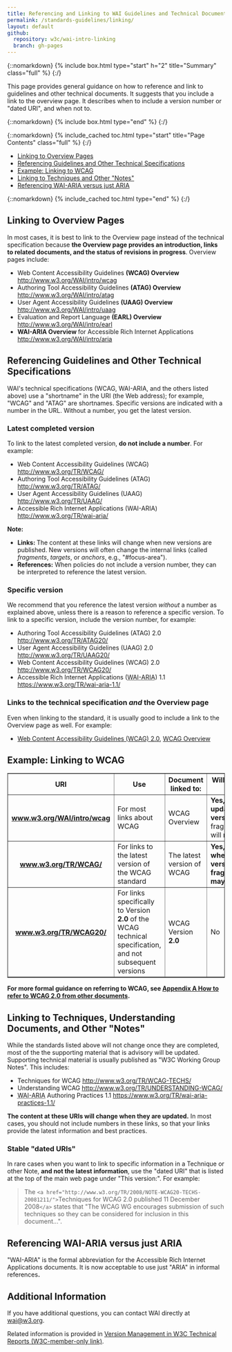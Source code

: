 ```yaml
---
title: Referencing and Linking to WAI Guidelines and Technical Documents
permalink: /standards-guidelines/linking/
layout: default
github:
  repository: w3c/wai-intro-linking
  branch: gh-pages
---
```


{::nomarkdown}
{% include box.html type="start" h="2" title="Summary" class="full" %}
{:/}

<p>This page provides general guidance on how to reference and link to guidelines and other technical documents. It suggests that you include a link to the overview page. It describes when to include a version number or &quot;dated URI&quot;, and when not to.</p>

{::nomarkdown}
{% include box.html type="end" %}
{:/}


{::nomarkdown}
{% include_cached toc.html type="start" title="Page Contents" class="full" %}
{:/}

  <ul>
    <li><a href="#overview">Linking to Overview Pages</a></li>
    <li><a href="#trs">Referencing Guidelines and Other Technical Specifications</a></li>
    <li><a href="#wcag">Example: Linking to WCAG</a></li>
    <li><a href="#notes">Linking to Techniques and Other "Notes"</a></li>
    <li><a href="#waiaria">Referencing WAI-ARIA versus just ARIA</a></li>
  </ul>

{::nomarkdown}
{% include_cached toc.html type="end" %}
{:/}

<h2><a name="overview" id="overview"></a>Linking to Overview Pages</h2>
<p>In most cases, it is best to link to  the Overview page instead of the technical specification because <strong>the Overview page provides an introduction, links to related documents, and the status of revisions in progress</strong>. Overview pages include:</p>
<ul>
  <li>Web Content Accessibility Guidelines <strong>(WCAG) Overview</strong> <a href="{{ "/standards-guidelines/wcag/" | relative_url }}">http://www.w3.org/WAI/intro/wcag</a></li>
  <li>Authoring Tool Accessibility Guidelines <strong>(ATAG) Overview</strong> <a href="{{ "/standards-guidelines/atag/" | relative_url }}">http://www.w3.org/WAI/intro/atag</a></li>
  <li>User Agent Accessibility Guidelines <strong>(UAAG) Overview</strong> <a href="{{ "/standards-guidelines/uaag/" | relative_url }}">http://www.w3.org/WAI/intro/uaag</a></li>
  <li>Evaluation and Report Language <strong>(EARL) Overview</strong> <a href="http://www.w3.org/WAI/intro/earl">http://www.w3.org/WAI/intro/earl</a></li>
  <li><strong>WAI-ARIA Overview </strong>for Accessible Rich Internet Applications <a href="http://www.w3.org/WAI/intro/aria">http://www.w3.org/WAI/intro/aria</a></li>
</ul>
<h2><a name="trs" id="trs"></a>Referencing Guidelines and Other Technical Specifications</h2>
<p>WAI's technical specifications (WCAG, WAI-ARIA, and the others listed above)  use a "shortname" in the URI (the Web address); for example, "WCAG" and "ATAG" are  shortnames. Specific versions are indicated with a number in the URL. Without a number, you get the latest version.</p>
<h3>Latest completed version</h3>
<p>To link to the latest completed version, <strong>do not include a number</strong>. For example:</p>
<ul>
  <li>Web Content Accessibility Guidelines (WCAG) <a href="http://www.w3.org/TR/WCAG/">http://www.w3.org/TR/WCAG/</a></li>
  <li>Authoring Tool Accessibility Guidelines (ATAG) <a href="http://www.w3.org/TR/ATAG/">http://www.w3.org/TR/ATAG/</a></li>
  <li>User Agent Accessibility Guidelines (UAAG) <a href="http://www.w3.org/TR/UAAG/">http://www.w3.org/TR/UAAG/</a></li>
  <li>Accessible Rich Internet Applications (WAI-ARIA) <a href="http://www.w3.org/TR/wai-aria/">http://www.w3.org/TR/wai-aria/</a></li>
</ul>
<p><strong>Note:</strong></p>
<ul>
  <li><strong>Links: </strong>The content at these links will change when new versions are published. New versions will  often  change the internal links (called <dfn>fragments</dfn>, <dfn>targets</dfn>, or <dfn>anchors</dfn>, e.g., "#focus-area").</li>
  <li><strong>References:</strong> When policies do not include a version number, they can be interpreted to reference the latest version.</li>
</ul>
<h3>Specific  version</h3>
<p>We recommend that you reference the latest version <em>without</em> a number as explained above, unless there is a  reason to reference a specific version. To link to a specific version, include the version number, for example:</p>
<ul>
  <li>Authoring Tool Accessibility Guidelines (ATAG) 2.0 <a href="http://www.w3.org/TR/ATAG20/">http://www.w3.org/TR/ATAG20/</a></li>
  <li>User Agent Accessibility Guidelines (UAAG) 2.0 <a href="http://www.w3.org/TR/UAAG20/">http://www.w3.org/TR/UAAG20/</a></li>
  <li>Web Content Accessibility Guidelines (WCAG) 2.0 <a href="http://www.w3.org/TR/WCAG20/">http://www.w3.org/TR/WCAG20/</a></li>
  <li> Accessible Rich Internet Applications (<abbr title="Accessible Rich Internet Applications">WAI-ARIA</abbr>) 1.1 <a href="https://www.w3.org/TR/wai-aria-1.1/">https://www.w3.org/TR/wai-aria-1.1/</a> </li>
</ul>
<h3>Links to the technical specification <em>and</em> the Overview page</h3>
<p>Even when linking to the standard, it is usually good to include a link to the Overview page as well. For example:</p>
<ul>
  <li><a href="http://www.w3.org/TR/WCAG20">Web Content Accessibility Guidelines (WCAG) 2.0</a>, <a href="{{ "/standards-guidelines/wcag/" | relative_url }}">WCAG Overview</a></li>
</ul>
<div class="fullwidth">
  <h2><a name="wcag" id="wcag"></a>Example: Linking to WCAG</h2>
  <table border="1" cellpadding="10">
    <tbody>
      <tr>
        <th scope="col">URI</th>
        <th scope="col">Use</th>
        <th scope="col">Document   linked to:</th>
        <th scope="col">Will the content at this   URI change?</th>
      </tr>
      <tr>
        <th scope="row"><a href="{{ "/standards-guidelines/wcag/" | relative_url }}">www.w3.org/<strong>WAI/intro/wcag</strong></a></th>
        <td>For most links about WCAG</td>
        <td>WCAG Overview</td>
        <td><strong>Yes, content will be updated with new versions,</strong> but the fragments/targets/anchors will mostly remain stable</td>
      </tr>
      <tr>
        <th scope="row"><a href="http://www.w3.org/TR/WCAG/">www.w3.org/TR/<strong>WCAG</strong>/</a></th>
        <td>For links to the latest version of the WCAG standard</td>
        <td>The latest version of WCAG</td>
        <td><strong>Yes, content will change when there are new versions, and fragments/targets/anchors may also change</strong></td>
      </tr>
      <tr>
        <th scope="row"><a href="http://www.w3.org/TR/WCAG20/">www.w3.org/TR/<strong>WCAG20</strong>/</a></th>
        <td>For links specifically to Version <strong>2.0</strong> of the WCAG technical
          specification, and not subsequent versions</td>
        <td>WCAG Version <strong>2.0</strong></td>
        <td>No</td>
      </tr>
    </tbody>
  </table>
</div>
<!-- end main -->
<p><strong>For more formal guidance on referring to WCAG, see <a href="http://www.w3.org/TR/UNDERSTANDING-WCAG20/appendixA.html">Appendix A How to refer to WCAG 2.0 from other documents</a>.</strong></p>
<h2><a name="notes" id="notes"></a>Linking to Techniques, Understanding Documents, and Other "Notes"</h2>
<p>While the standards listed above will not change once they are completed, most of the the  supporting  material that is advisory will be updated. Supporting technical material is usually published as "W3C Working Group Notes". This includes:</p>
<ul>
  <li>Techniques for WCAG <a href="http://www.w3.org/TR/WCAG-TECHS/">http://www.w3.org/TR/WCAG-TECHS/</a></li>
  <li>Understanding WCAG <a href="http://www.w3.org/TR/UNDERSTANDING-WCAG20/">http://www.w3.org/TR/UNDERSTANDING-WCAG/</a></li>
  <li> <abbr title="Accessible Rich Internet Applications">WAI-ARIA</abbr> Authoring Practices 1.1 <a href="https://www.w3.org/TR/wai-aria-practices-1.1/">https://www.w3.org/TR/wai-aria-practices-1.1/</a></li>
</ul>
<p><strong>The content at these URIs will change when they are updated.</strong> In most cases, you should not include numbers in these links, so that your links provide the latest information and best practices.</p>
<h3>Stable "dated URIs"</h3>
<p>In rare cases when you want to link to specific information in a Technique or other Note, <strong>and not the latest information</strong>, use the &quot;dated URI&quot; that is listed at the top of the main web page under "This version:". For example:</p>
<blockquote>The <code>&lt;a href="http://www.w3.org/TR/2008/NOTE-WCAG20-TECHS-20081211/"&gt;</code>Techniques for WCAG 2.0 published 11 December 2008<code>&lt;/a&gt;</code> states that "The WCAG WG encourages submission of such techniques so they can be considered for inclusion in this document...".</blockquote>
<h2><a name="waiaria" id="waiaria"></a>Referencing WAI-ARIA versus just ARIA</h2>
<p>"WAI-ARIA" is the formal abbreviation for the Accessible Rich Internet Applications documents. It is now acceptable to use just &quot;ARIA&quot; in informal references<strong>.</strong></p>
<h2>Additional Information</h2>
<p>If you have additional questions, you can contact WAI directly at <a href="mailto:wai@w3.org">wai@w3.org</a>.</p>
<p>Related information is provided in <a href="http://www.w3.org/2005/05/tr-versions">Version Management in W3C Technical Reports (W3C-member-only link)</a>.</p>
